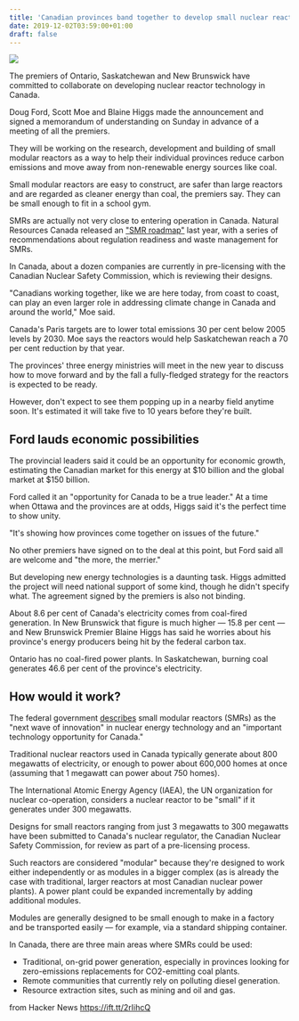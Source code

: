 ```yaml
---
title: 'Canadian provinces band together to develop small nuclear reactors'
date: 2019-12-02T03:59:00+01:00
draft: false
---
```


![](https://i.cbc.ca/1.5157890.1562626261!/cpImage/httpImage/image.jpg_gen/derivatives/16x9_620/premiers-meeting-20181206.jpg)  

The premiers of Ontario, Saskatchewan and New Brunswick have committed to collaborate on developing nuclear reactor technology in Canada.

Doug Ford, Scott Moe and Blaine Higgs made the announcement and signed a memorandum of understanding on Sunday in advance of a meeting of all the premiers.

They will be working on the research, development and building of small modular reactors as a way to help their individual provinces reduce carbon emissions and move away from non-renewable energy sources like coal.

Small modular reactors are easy to construct, are safer than large reactors and are regarded as cleaner energy than coal, the premiers say. They can be small enough to fit in a school gym.

SMRs are actually not very close to entering operation in Canada. Natural Resources Canada released an ["SMR roadmap"](https://www.nrcan.gc.ca/our-natural-resources/energy-sources-distribution/nuclear-energy-and-uranium/canadian-small-modular-reactor-roadmap/21183) last year, with a series of recommendations about regulation readiness and waste management for SMRs.

In Canada, about a dozen companies are currently in pre-licensing with the Canadian Nuclear Safety Commission, which is reviewing their designs.

"Canadians working together, like we are here today, from coast to coast, can play an even larger role in addressing climate change in Canada and around the world," Moe said.

Canada's Paris targets are to lower total emissions 30 per cent below 2005 levels by 2030. Moe says the reactors would help Saskatchewan reach a 70 per cent reduction by that year.

The provinces' three energy ministries will meet in the new year to discuss how to move forward and by the fall a fully-fledged strategy for the reactors is expected to be ready.

However, don't expect to see them popping up in a nearby field anytime soon. It's estimated it will take five to 10 years before they're built.

Ford lauds economic possibilities
---------------------------------

The provincial leaders said it could be an opportunity for economic growth, estimating the Canadian market for this energy at $10 billion and the global market at $150 billion.

Ford called it an "opportunity for Canada to be a true leader." At a time when Ottawa and the provinces are at odds, Higgs said it's the perfect time to show unity.

"It's showing how provinces come together on issues of the future."

No other premiers have signed on to the deal at this point, but Ford said all are welcome and "the more, the merrier."

But developing new energy technologies is a daunting task. Higgs admitted the project will need national support of some kind, though he didn't specify what. The agreement signed by the premiers is also not binding.

About 8.6 per cent of Canada's electricity comes from coal-fired generation. In New Brunswick that figure is much higher — 15.8 per cent — and New Brunswick Premier Blaine Higgs has said he worries about his province's energy producers being hit by the federal carbon tax.

Ontario has no coal-fired power plants. In Saskatchewan, burning coal generates 46.6 per cent of the province's electricity.

How would it work?
------------------

The federal government [describes](http://www.canada.ca/en/natural-resources-canada/news/2018/11/canada-poised-to-lead-the-deployment-of-next-generation-nuclear-technology.html) small modular reactors (SMRs) as the "next wave of innovation" in nuclear energy technology and an "important technology opportunity for Canada."

Traditional nuclear reactors used in Canada typically generate about 800 megawatts of electricity, or enough to power about 600,000 homes at once (assuming that 1 megawatt can power about 750 homes).

The International Atomic Energy Agency (IAEA), the UN organization for nuclear co-operation, considers a nuclear reactor to be "small" if it generates under 300 megawatts.

Designs for small reactors ranging from just 3 megawatts to 300 megawatts have been submitted to Canada's nuclear regulator, the Canadian Nuclear Safety Commission, for review as part of a pre-licensing process.

Such reactors are considered "modular" because they're designed to work either independently or as modules in a bigger complex (as is already the case with traditional, larger reactors at most Canadian nuclear power plants). A power plant could be expanded incrementally by adding additional modules.

Modules are generally designed to be small enough to make in a factory and be transported easily — for example, via a standard shipping container.

In Canada, there are three main areas where SMRs could be used:

*   Traditional, on-grid power generation, especially in provinces looking for zero-emissions replacements for CO2-emitting coal plants.
*   Remote communities that currently rely on polluting diesel generation.
*   Resource extraction sites, such as mining and oil and gas.

  
  
from Hacker News https://ift.tt/2rIihcQ